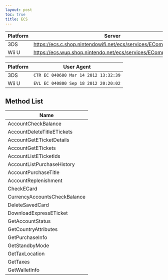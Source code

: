 ```yaml
---
layout: post
toc: true
title: ECS
---
```


| Platform | Server                                                         |
|----------|----------------------------------------------------------------|
| 3DS      | https://ecs.c.shop.nintendowifi.net/ecs/services/ECommerceSOAP |
| Wii U    | https://ecs.wup.shop.nintendo.net/ecs/services/ECommerceSOAP   |

| Platform | User Agent                           |
|----------|--------------------------------------|
| 3DS      | `CTR EC 040600 Mar 14 2012 13:32:39` |
| Wii U    | `EVL EC 040800 Sep 18 2012 20:20:02` |

## Method List

| Name                         |
|------------------------------|
| AccountCheckBalance          |
| AccountDeleteTitleETickets   |
| AccountGetETicketDetails     |
| AccountGetETickets           |
| AccountListETicketIds        |
| AccountListPurchaseHistory   |
| AccountPurchaseTitle         |
| AccountReplenishment         |
| CheckECard                   |
| CurrencyAccountsCheckBalance |
| DeleteSavedCard              |
| DownloadExpressETicket       |
| GetAccountStatus             |
| GetCountryAttributes         |
| GetPurchaseInfo              |
| GetStandbyMode               |
| GetTaxLocation               |
| GetTaxes                     |
| GetWalletInfo                |